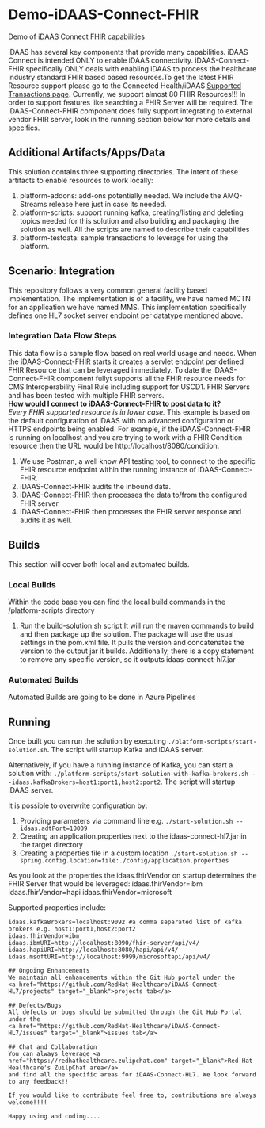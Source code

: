 # Demo-iDAAS-Connect-FHIR
Demo of iDAAS Connect FHIR capabilities

iDAAS has several key components that provide many capabilities. iDAAS Connect is intended ONLY
to enable iDAAS connectivity. iDAAS-Connect-FHIR specifically ONLY deals with enabling 
iDAAS to process the healthcare industry standard FHIR based based resources.To get the latest 
FHIR Resource support please go to the Connected Health/iDAAS 
<a href="https://www.connectedhealth-idaas.io/home/SupportedTransactions" target="_blank">
Supported Transactions page</a>. Currently, we support almost 80 FHIR Resources!!! In order to 
support features like searching a FHIR Server will be required. The iDAAS-Connect-FHIR component 
does fully support integrating to external vendor FHIR server, look in the running section 
below for more details and specifics.  

## Additional Artifacts/Apps/Data
This solution contains three supporting directories. The intent of these artifacts to enable
resources to work locally: <br/>
1. platform-addons: add-ons potentially needed. We include the AMQ-Streams release here just in case its needed.
2. platform-scripts: support running kafka, creating/listing and deleting topics needed for this solution
and also building and packaging the solution as well. All the scripts are named to describe their capabilities <br/>
3. platform-testdata: sample transactions to leverage for using the platform. 

## Scenario: Integration 
This repository follows a very common general facility based implementation. The implementation
is of a facility, we have named MCTN for an application we have named MMS. This implementation 
specifically defines one HL7 socket server endpoint per datatype mentioned above.

### Integration Data Flow Steps
This data flow is a sample flow based on real world usage and needs. When the iDAAS-Connect-FHIR starts it 
creates a servlet endpoint per defined FHIR Resource
that can be leveraged immediately. To date the iDAAS-Connect-FHIR component fullyt supports all
the FHIR resource needs for CMS Interoperability Final Rule including support for USCD1.
FHIR Servers and has been tested with multiple FHIR servers.<br/>
<b>How would I connect to iDAAS-Connect-FHIR to post data to it?</b><br/>
<i>Every FHIR supported resource is in lower case.</i> This example is based on the default 
configuration of iDAAS with no advanced configuration or HTTPS endpoints being enabled. For example, 
if the iDAAS-Connect-FHIR 
is running on localhost and you are trying to work with a FHIR Condition resource then 
the URL would be http://localhost/8080/condition.
 
1. We use Postman, a well know API testing tool, to connect to the specific FHIR resource endpoint within the 
running instance of iDAAS-Connect-FHIR. 
2. iDAAS-Connect-FHIR audits the inbound data.
3. iDAAS-Connect-FHIR then processes the data to/from the configured FHIR server
4. iDAAS-Connect-FHIR then processes the FHIR server response and audits it as well. 
    
## Builds
This section will cover both local and automated builds.

### Local Builds
Within the code base you can find the local build commands in the /platform-scripts directory
1.  Run the build-solution.sh script
It will run the maven commands to build and then package up the solution. The package will use the usual settings
in the pom.xml file. It pulls the version and concatenates the version to the output jar it builds.
Additionally, there is a copy statement to remove any specific version, so it outputs idaas-connect-hl7.jar

### Automated Builds
Automated Builds are going to be done in Azure Pipelines

## Running
Once built you can run the solution by executing `./platform-scripts/start-solution.sh`. 
The script will startup Kafka and iDAAS server.

Alternatively, if you have a running instance of Kafka, you can start a solution with:
`./platform-scripts/start-solution-with-kafka-brokers.sh --idaas.kafkaBrokers=host1:port1,host2:port2`.
The script will startup iDAAS server.

It is possible to overwrite configuration by:
1. Providing parameters via command line e.g.
`./start-solution.sh --idaas.adtPort=10009`
2. Creating an application.properties next to the idaas-connect-hl7.jar in the target directory
3. Creating a properties file in a custom location `./start-solution.sh --spring.config.location=file:./config/application.properties`

As you look at the properties the idaas.fhirVendor on startup determines the FHIR Server that would be
leveraged:
idaas.fhirVendor=ibm
idaas.fhirVendor=hapi
idaas.fhirVendor=microsoft

Supported properties include:
```properties
idaas.kafkaBrokers=localhost:9092 #a comma separated list of kafka brokers e.g. host1:port1,host2:port2
idaas.fhirVendor=ibm
idaas.ibmURI=http://localhost:8090/fhir-server/api/v4/
idaas.hapiURI=http://localhost:8080/hapi/api/v4/
idaas.msoftURI=http://localhost:9999/microsoftapi/api/v4/

## Ongoing Enhancements
We maintain all enhancements within the Git Hub portal under the 
<a href="https://github.com/RedHat-Healthcare/iDAAS-Connect-HL7/projects" target="_blank">projects tab</a>

## Defects/Bugs
All defects or bugs should be submitted through the Git Hub Portal under the 
<a href="https://github.com/RedHat-Healthcare/iDAAS-Connect-HL7/issues" target="_blank">issues tab</a>

## Chat and Collaboration
You can always leverage <a href="https://redhathealthcare.zulipchat.com" target="_blank">Red Hat Healthcare's ZuilpChat area</a>
and find all the specific areas for iDAAS-Connect-HL7. We look forward to any feedback!!

If you would like to contribute feel free to, contributions are always welcome!!!! 

Happy using and coding....


